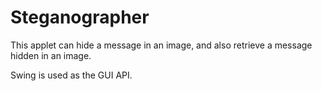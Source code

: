 # Steganographer
This applet can hide a message in an image, and also retrieve a message hidden in an image.

Swing is used as the GUI API.
